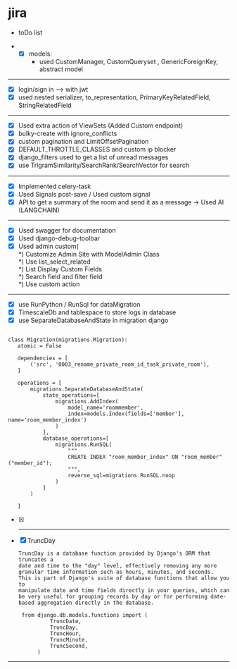 # jira


- toDo list

   
- 
   - [x] models:
     -  used CustomManager, CustomQueryset , GenericForeignKey, abstract model

-  -----------------------------------------------------------------------------------------

  - [x] login/sign in --> with jwt
  - [x] used nested serializer, to_representation, PrimaryKeyRelatedField, StringRelatedField

-  ----------------------------------------------------------------------------------------


  - [x] Used extra action of ViewSets (Added Custom endpoint)
  - [x] bulky-create with ignore_conflicts
  - [x] custom pagination and LimitOffsetPagination
  - [x] DEFAULT_THROTTLE_CLASSES and custom ip blocker
  - [x] django_filters used to get a list of unread messages
  - [x] use TrigramSimilarity/SearchRank/SearchVector for search
   
- ------------------------------------------------------------------------------------

 - [x] Implemented celery-task    
 - [x] Used Signals post-save / Used custom signal
 - [x] API to get a summary of the room and send it as a message -> Used AI (LANGCHAIN)

-  --------------------------------------------------------------------------------------------
 
 - [x] Used swagger for documentation
 - [x] Used django-debug-toolbar
 - [X] Used admin custom(  
         *) Customize Admin Site with ModelAdmin Class  
         *) Use list_select_related           
         *) List Display Custom Fields   
         *) Search field and filter field  
         *) Use custom action
      
-  --------------------------------------------------------------------------------------------

 - [x] use RunPython / RunSql for dataMigration
 - [x] TimescaleDb and tablespace to store logs in database
 - [x] use SeparateDatabaseAndState in migration django 
 ``` 

class Migration(migrations.Migration):
    atomic = False

    dependencies = [
        ('src', '0003_rename_private_room_id_task_private_room'),
    ]

    operations = [
        migrations.SeparateDatabaseAndState(
            state_operations=[
                migrations.AddIndex(
                    model_name='roommember',
                    index=models.Index(fields=['member'], name='room_member_index')
                )
            ],
            database_operations=[
                migrations.RunSQL(
                    """
                    CREATE INDEX "room_member_index" ON "room_member" ("member_id");
                    """,
                    reverse_sql=migrations.RunSQL.noop
                )
            ]
        )

    ]
 ```

- [x] --------------------------------------------------------------------------------------------


 - [x] TruncDay
    
    ```commandline
    TruncDay is a database function provided by Django's ORM that truncates a 
    date and time to the "day" level, effectively removing any more granular time information such as hours, minutes, and seconds. 
    This is part of Django's suite of database functions that allow you to 
    manipulate date and time fields directly in your queries, which can be very useful for grouping records by day or for performing date-based aggregation directly in the database.
    ```
   ```commandline
    from django.db.models.functions import (
             TruncDate,
             TruncDay,
             TruncHour,
             TruncMinute,
             TruncSecond,
         )
    ```
   
-  --------------------------------------------------------------------------------------------

